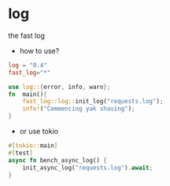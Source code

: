 # log
the fast log

* how to use?
```toml
log = "0.4"
fast_log="*"
```

```rust
use log::{error, info, warn};
fn  main(){
    fast_log::log::init_log("requests.log");
    info!("Commencing yak shaving");
}
```


* or use tokio
```rust
#[tokio::main]
#[test]
async fn bench_async_log() {
    init_async_log("requests.log").await;
}
```
